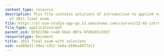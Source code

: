 ```yaml
---
content_type: resource
description: This file contains solutions of introduction to applied nuclear physics
  of 2011 final exam.
file: https://ol-ocw-studio-app-qa.s3.amazonaws.com/courses/22-02-introduction-to-applied-nuclear-physics-spring-2012/ead89e3150e2c9123e8a6596a84773c2_MIT22_02S12_final_2011sol.pdf
file_type: application/pdf
parent_uid: 0192239e-ca40-5b42-d8fa-97d016513037
resourcetype: Document
title: 2011 final exam with solutions
uid: ead89e31-50e2-c912-3e8a-6596a84773c2
---
```

